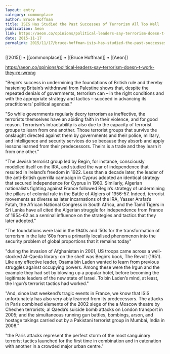 ```yaml
---
layout: entry
category: commonplace
author: Bruce Hoffman
title: ISIS Has Studied the Past Successes of Terrorism All Too Well
publication: Aeon
link: https://aeon.co/opinions/political-leaders-say-terrorism-doesn-t-work-they-re-wrong
date: 2015-11-17
permalink: 2015/11/17/bruce-hoffman-isis-has-studied-the-past-successes-of-terrorism-all-too-well
---
```


[[2015]] • [[commonplace]] • [[Bruce Hoffman]] • [[Aeon]]

https://aeon.co/opinions/political-leaders-say-terrorism-doesn-t-work-they-re-wrong

"Begin’s success in undermining the foundations of British rule and thereby hastening Britain’s withdrawal from Palestine shows that, despite the repeated denials of governments, terrorism can – in the right conditions and with the appropriate strategy and tactics – succeed in advancing its practitioners’ political agendas."
 
"So while governments regularly decry terrorism as ineffective, the terrorists themselves have an abiding faith in their violence, and for good reason. Terrorism’s intractability is also due to the capacity of terrorist groups to learn from one another. Those terrorist groups that survive the onslaught directed against them by governments and their police, military, and intelligence and security services do so because they absorb and apply lessons learned from their predecessors. Theirs is a trade and they learn it from one other."

"The Jewish terrorist group led by Begin, for instance, consciously modelled itself on the IRA, and studied the war of independence that resulted in Ireland’s freedom in 1922. Less than a decade later, the leader of the anti-British guerrilla campaign in Cyprus adopted an identical strategy that secured independence for Cyprus in 1960. Similarly, Algerian nationalists fighting against France followed Begin’s strategy of undermining the pillars of colonial rule in the Battle of Algiers of 1956-57. Indeed, terrorist movements as diverse as later incarnations of the IRA, Yasser Arafat’s Fatah, the African National Congress in South Africa, and the Tamil Tigers in Sri Lanka have all cited the Algerian struggle for independence from France of 1954-62 as a seminal influence on the strategies and tactics that they later adopted."
 
"The foundations were laid in the 1940s and ’50s for the transformation of terrorism in the late ’60s from a primarily localised phenomenon into the security problem of global proportions that it remains today"

"during the invasion of Afghanistan in 2001, US troops came across a well-stocked Al-Qaeda library: on the shelf was Begin’s book, The Revolt (1951). Like any effective leader, Osama bin Laden wanted to learn from previous struggles against occupying powers. Among these were the Irgun and the example they had set by blowing up a popular hotel, before becoming the legitimate leaders of the new state of Israel. To bin Laden’s mind, at least, the Irgun’s terrorist tactics had worked."

"And, since last weekend’s tragic events in France, we know that ISIS unfortunately has also very ably learned from its predecessors. The attacks in Paris combined elements of the 2002 siege of the a Moscow theatre by Chechen terrorists; al Qaeda’s suicide bomb attacks on London transport in 2005; and the simultaneous running gun battles, bombings, arson, and hostage takings carried out by a Pakistani terrorist group in Mumbai, India in 2008."

"the Paris attacks represent the perfect storm of the most sanguinary terrorist tactics launched for the first time in combination and in catenation with another in a crowded major urban centre."

